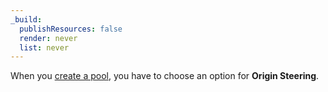 ```yaml
---
_build:
  publishResources: false
  render: never
  list: never
---
```


When you [create a pool](/load-balancing/pools/create-pool/), you have to choose an option for **Origin Steering**.